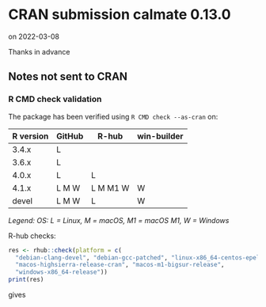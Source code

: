 # CRAN submission calmate 0.13.0

on 2022-03-08

Thanks in advance


## Notes not sent to CRAN

### R CMD check validation

The package has been verified using `R CMD check --as-cran` on:

| R version     | GitHub | R-hub    | win-builder |
| ------------- | ------ | -------- | ----------- |
| 3.4.x         | L      |          |             |
| 3.6.x         | L      |          |             |
| 4.0.x         | L      | L        |             |
| 4.1.x         | L M W  | L M M1 W | W           |
| devel         | L M W  | L        | W           |

*Legend: OS: L = Linux, M = macOS, M1 = macOS M1, W = Windows*


R-hub checks:

```r
res <- rhub::check(platform = c(
  "debian-clang-devel", "debian-gcc-patched", "linux-x86_64-centos-epel",
  "macos-highsierra-release-cran", "macos-m1-bigsur-release",
  "windows-x86_64-release"))
print(res)
```

gives

```
```
